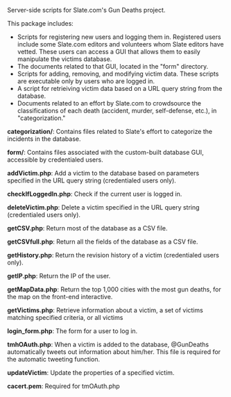 Server-side scripts for Slate.com's Gun Deaths project.

This package includes:
- Scripts for registering new users and logging them in. Registered users include some Slate.com editors and volunteers whom Slate editors have vetted. These users can access a GUI that allows them to easily manipulate the victims database.
- The documents related to that GUI, located in the "form" directory.
- Scripts for adding, removing, and modifying victim data. These scripts are executable only by users who are logged in.
- A script for retrieiving victim data based on a URL query string from the database.
- Documents related to an effort by Slate.com to crowdsource the classifications of each death (accident, murder, self-defense, etc.), in "categorization."

<strong>categorization/</strong>: Contains files related to Slate's effort to categorize the incidents in the database.

<strong>form/</strong>: Contains files associated with the custom-built database GUI, accessible by credentialed users.

<strong>addVictim.php</strong>: Add a victim to the database based on parameters specified in the URL query string (credentialed users only).

<strong>checkIfLoggedIn.php</strong>: Check if the current user is logged in.

<strong>deleteVictim.php</strong>: Delete a victim specified in the URL query string (credentialed users only).

<strong>getCSV.php</strong>: Return most of the database as a CSV file.

<strong>getCSVfull.php</strong>: Return all the fields of the database as a CSV file.

<strong>getHistory.php</strong>: Return the revision history of a victim (credentialed users only).

<strong>getIP.php</strong>: Return the IP of the user.

<strong>getMapData.php</strong>: Return the top 1,000 cities with the most gun deaths, for the map on the front-end interactive.

<strong>getVictims.php</strong>: Retrieve information about a victim, a set of victims matching specified criteria, or all victims

<strong>login_form.php</strong>: The form for a user to log in.

<strong>tmhOAuth.php</strong>: When a victim is added to the database, @GunDeaths automatically tweets out information about him/her. This file is required for the automatic tweeting function.

<strong>updateVictim</strong>: Update the properties of a specified victim.

<strong>cacert.pem</strong>: Required for tmOAuth.php